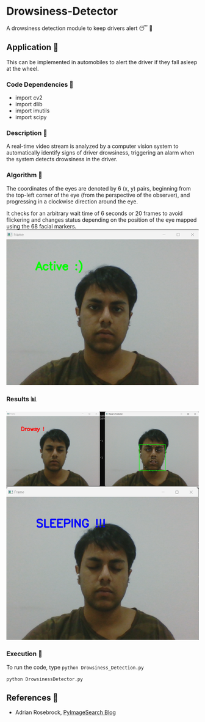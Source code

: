 # Drowsiness-Detector
A drowsiness detection module to keep drivers alert 😴 🚫
## Application 🍎
This can be implemented in automobiles to alert the driver if they fall asleep at the wheel.
### Code Dependencies 🏁
* import cv2
* import dlib
* import imutils
* import scipy
### Description 📍
A real-time video stream is analyzed by a computer vision system to automatically identify signs of driver drowsiness, triggering an alarm when the system detects drowsiness in the driver.
### Algorithm 🧪
The coordinates of the eyes are denoted by 6 (x, y) pairs, beginning from the top-left corner of the eye (from the perspective of the observer), and progressing in a clockwise direction around the eye.

It checks for an arbitrary wait time of 6 seconds or 20 frames to avoid flickering and changes status depending on the position of the eye mapped using the 68 facial markers. 
<img src="https://github.com/msohab03/Drowsiness-Detector/blob/main/assets/Screenshot%20(65).png">

### Results 📊

<img src="https://github.com/msohab03/Drowsiness-Detector/blob/main/assets/Screenshot%20(70).png">

<img src="https://github.com/msohab03/Drowsiness-Detector/blob/main/assets/Screenshot%20(71).png">

### Execution 🐉
To run the code, type `python Drowsiness_Detection.py`

```
python DrowsinessDetector.py
```

## References 🍷
 
 -   Adrian Rosebrock, [PyImageSearch Blog](https://www.pyimagesearch.com/2017/05/08/drowsiness-detection-opencv/)

